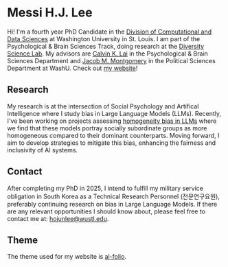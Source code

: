 # Messi H.J. Lee

Hi! I'm a fourth year PhD Candidate in the [Division of Computational and Data Sciences](https://datasciences.wustl.edu/) at Washington University in St. Louis. I am part of the Psychological & Brain Sciences Track, doing research at the [Diversity Science Lab](https://sites.wustl.edu/calvinlai/). My advisors are [Calvin K. Lai](https://artsci.wustl.edu/faculty-staff/calvin-lai) in the Psychological & Brain Sciences Department and [Jacob M. Montgomery](https://artsci.wustl.edu/faculty-staff/jacob-montgomery) in the Political Sciences Department at WashU. Check out [my website](https://lee-messi.github.io/)!

## Research

My research is at the intersection of Social Psychology and Artifical Intelligence where I study bias in Large Language Models (LLMs). Recently, I've been working on projects assessing [homogeneity bias in LLMs](https://arxiv.org/abs/2401.08495) where we find that these models portray socially subordinate groups as more homogeneous compared to their dominant counterparts. Moving forward, I aim to develop strategies to mitigate this bias, enhancing the fairness and inclusivity of AI systems.

## Contact

After completing my PhD in 2025, I intend to fulfill my military service obligation in South Korea as a Technical Research Personnel (전문연구요원), preferably continuing research on bias in Large Language Models. If there are any relevant opportunities I should know about, please feel free to contact me at: hojunlee@wustl.edu.

## Theme

The theme used for my website is [al-folio](https://github.com/alshedivat/al-folio).
